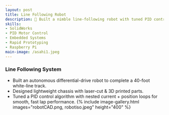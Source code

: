 ```yaml
---
layout: post
title: Line Following Robot
description: 🤖 Built a nimble line-following robot with tuned PID control for racing
skills: 
- SolidWorks
- PID Motor Control
- Embedded Systems
- Rapid Prototyping
- Raspberry Pi
main-image: /asahi1.jpeg
---
```

 
### Line Following System
* Built an autonomous differential-drive robot to complete a 40-foot white-line track.
* Designed lightweight chassis with laser-cut & 3D printed parts.
* Tuned a PID control algorithm with nested current + position loops for smooth, fast lap performance.
{% include image-gallery.html images="robotCAD.png, robotiso.jpeg" height="400" %}

<br>
